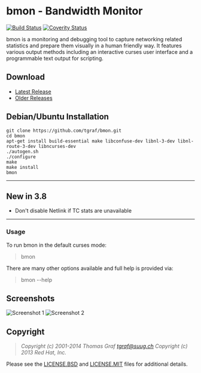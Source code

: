 # bmon - Bandwidth Monitor

[![Build Status](https://travis-ci.org/tgraf/bmon.svg?branch=master)](https://travis-ci.org/tgraf/bmon)
[![Coverity Status](https://scan.coverity.com/projects/2864/badge.svg)](https://scan.coverity.com/projects/2864)

bmon is a monitoring and debugging tool to capture networking related
statistics and prepare them visually in a human friendly way. It
features various output methods including an interactive curses user
interface and a programmable text output for scripting.

## Download

 * [Latest Release](https://github.com/tgraf/bmon/releases/latest)
 * [Older Releases](https://github.com/tgraf/bmon/releases)

## Debian/Ubuntu Installation

```
git clone https://github.com/tgraf/bmon.git
cd bmon
apt-get install build-essential make libconfuse-dev libnl-3-dev libnl-route-3-dev libncurses-dev
./autogen.sh
./configure
make
make install
bmon
```

-------------
## New in 3.8
 * Don't disable Netlink if TC stats are unavailable

-------------
### Usage

To run bmon in the default curses mode:

> bmon

There are many other options available and full help is
provided via:

> bmon --help

## Screenshots

![Screenshot 1](https://github.com/tgraf/bmon/raw/gh-pages/images/shot1.png)
![Screenshot 2](https://github.com/tgraf/bmon/raw/gh-pages/images/shot2.png)

## Copyright

> *Copyright (c) 2001-2014 Thomas Graf <tgraf@suug.ch>*
> *Copyright (c) 2013 Red Hat, Inc.*

Please see the [LICENSE.BSD](https://github.com/tgraf/bmon/blob/master/LICENSE.BSD)
and [LICENSE.MIT](https://github.com/tgraf/bmon/blob/master/LICENSE.MIT) files for
additional details.

